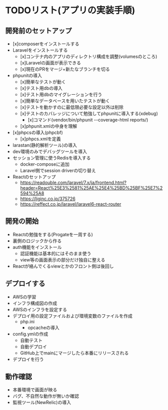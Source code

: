 # TODOリスト(アプリの実装手順)

## 開発前のセットアップ
- [x]composerをインストールする
- Laravelをインストールする
    - [x]コンテナ内のアプリのディレクトリ構成を調整(volumesのところ)
    - [x]Laravelの画面が表示できる
    - [x]現在のPRをマージ+新たなブランチを切る
- phpunitの導入
    - [x]簡単なテストが動く
    - [x]テスト用dbの導入
    - [x]テスト用dbのマイグレーションを行う
    - [x]簡単なデータベースを用いたテストが動く
    - [x]テストを動かすのに最低限必要な設定以外は削除
    - [x]テストのカバレッジについて勉強してphpunitに導入する(xdebug)
        - [x]コマンド(vendor/bin/phpunit --coverage-html reports/)
    - [x]phpunit.xmlの中身を理解
- [x]phpcsの導入(phpcbf)
    - [x]phpcs.xmlを定義
- larastan(静的解析ツール)の導入
- dev環境のみでデバッグツールを導入
- セッション管理に使うRedisを導入する
    - docker-composeに追加
    - Laravel側でsession driverの切り替え
- Reactのセットアップ
    - https://readouble.com/laravel/7.x/ja/frontend.html?header=React%25E3%2581%25AE%25E4%25BD%25BF%25E7%2594%25A8
    - https://liginc.co.jp/375726
    - https://reffect.co.jp/laravel/laravel6-react-router

## 開発の開始
- Reactの勉強をする(Progateを一周する)
- 裏側のロジックから作る
- auth機能をインストール
    - 認証機能は基本的にはそのまま使う
    - view等の画面表示の部分だけ独自に整える
- Reactが絡んでくるviewとかのフロント側は後回し

## デプロイする
- AWSの学習
- インフラ構成図の作成
- AWSのインフラを設定する
- デプロイ用の設定ファイルおよび環境変数のファイルを作成
    - php.ini
        - opcacheの導入
- config.ymlの作成
    - 自動テスト
    - 自動デプロイ
    - GitHub上でmainにマージしたら本番にリリースされる
- デプロイを行う

## 動作確認
- 本番環境で画面が映る
- バグ、不自然な動作が無いか確認
- 監視ツール(NewRelic)の導入
